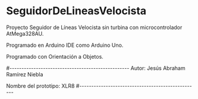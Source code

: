 # SeguidorDeLineasVelocista
  Proyecto Seguidor de Líneas Velocista sin turbina con microcontrolador AtMega328AU.

  Programado en Arduino IDE como Arduino Uno.

  Programado con Orientación a Objetos.


#--------------------------------------------------
  Autor: Jesús Abraham Ramírez Niebla
 
  Nombre del prototipo: XLR8
#--------------------------------------------------
